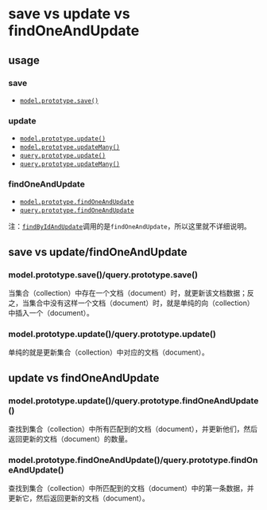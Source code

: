 # save vs update vs findOneAndUpdate

## usage

### save

* [` model.prototype.save() `](https://mongoosejs.com/docs/api/model.html#model_Model-save)

### update

* [` model.prototype.update() `](https://mongoosejs.com/docs/api/model.html#model_Model-update)
* [` model.prototype.updateMany() `](https://mongoosejs.com/docs/api/model.html#model_Model.updateMany)
* [` query.prototype.update() `](https://mongoosejs.com/docs/api/query.html#query_Query-update)
* [` query.prototype.updateMany() `](https://mongoosejs.com/docs/api/query.html#query_Query-updateMany)

### findOneAndUpdate

* [` model.prototype.findOneAndUpdate `](https://mongoosejs.com/docs/api/model.html#model_Model.findOneAndUpdate)
* [` query.prototype.findOneAndUpdate `](https://mongoosejs.com/docs/api/query.html#query_Query-findOneAndUpdate)

注：[` findByIdAndUpdate `](https://mongoosejs.com/docs/api/model.html#model_Model.findByIdAndUpdate)调用的是` findOneAndUpdate `，所以这里就不详细说明。

## save vs update/findOneAndUpdate

### model.prototype.save()/query.prototype.save()

当集合（collection）中存在一个文档（document）时，就更新该文档数据；反之，当集合中没有这样一个文档（document）时，就是单纯的向（collection）中插入一个（document）。

### model.prototype.update()/query.prototype.update()

单纯的就是更新集合（collection）中对应的文档（document）。

## update vs findOneAndUpdate

### model.prototype.update()/query.prototype.findOneAndUpdate()

查找到集合（collection）中所有匹配到的文档（document），并更新他们，然后返回更新的文档（document）的数量。

### model.prototype.findOneAndUpdate()/query.prototype.findOneAndUpdate()

查找到集合（collection）中所匹配到的文档（document）中的第一条数据，并更新它，然后返回更新的文档（document）。